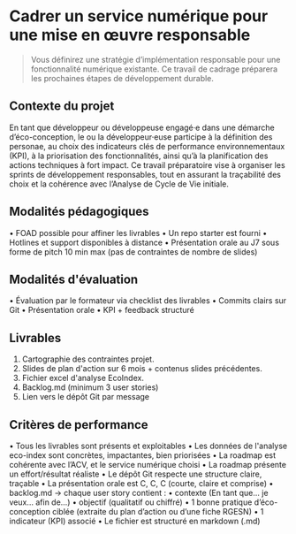 # Cadrer un service numérique pour une mise en œuvre responsable

> Vous définirez une stratégie d’implémentation responsable pour une fonctionnalité numérique existante. Ce travail de cadrage préparera les prochaines étapes de développement durable.


## Contexte du projet
En tant que développeur ou développeuse engagé·e dans une démarche d’éco-conception, le ou la développeur·euse participe à la définition des personae, au choix des indicateurs clés de performance environnementaux (KPI), à la priorisation des fonctionnalités, ainsi qu’à la planification des actions techniques à fort impact. Ce travail préparatoire vise à organiser les sprints de développement responsables, tout en assurant la traçabilité des choix et la cohérence avec l’Analyse de Cycle de Vie initiale.


## Modalités pédagogiques
• FOAD possible pour affiner les livrables
• Un repo starter est fourni
• Hotlines et support disponibles à distance
• Présentation orale au J7 sous forme de pitch 10 min max (pas de contraintes de nombre de slides)


## Modalités d'évaluation
• Évaluation par le formateur via checklist des livrables
• Commits clairs sur Git
• Présentation orale
• KPI + feedback structuré


## Livrables
1. Cartographie des contraintes projet.
2. Slides de plan d'action sur 6 mois + contenus slides précédentes. 
3. Fichier excel d'analyse EcoIndex.
5. Backlog.md (minimum 3 user stories)
4. Lien vers le dépôt Git par message


## Critères de performance
• Tous les livrables sont présents et exploitables
• Les données de l'analyse eco-index sont concrètes, impactantes, bien priorisées
• La roadmap est cohérente avec l’ACV, et le service numérique choisi
• La roadmap présente un effort/résultat réaliste
• Le dépôt Git respecte une structure claire, traçable
• La présentation orale est C, C, C (courte, claire et comprise)
• backlog.md -> chaque user story contient :
    • contexte (En tant que… je veux… afin de…)
	• objectif (qualitatif ou chiffré)
	• 1 bonne pratique d’éco-conception ciblée (extraite du plan d’action ou d’une fiche RGESN)
	• 1 indicateur (KPI) associé
	• Le fichier est structuré en markdown (.md)
